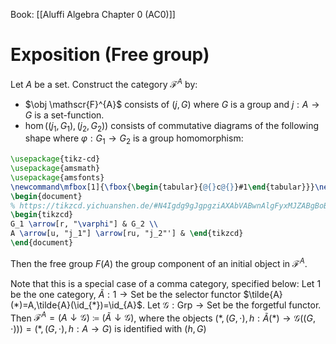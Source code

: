 Book: [[Aluffi Algebra Chapter 0 (AC0)]]
# Exposition (Free group)
Let $A$ be a set.
Construct the category $\mathscr{F}^{A}$ by:
- $\obj \mathscr{F}^{A}$ consists of $(j,G)$ where $G$ is a group and $j:A\to G$ is a set-function.
- $\hom((j_{1},G_{1}),(j_{2},G_{2}))$ consists of commutative diagrams of the following shape where $\varphi:G_{1}\to G_{2}$ is a group homomorphism:
```tikz
\usepackage{tikz-cd}
\usepackage{amsmath}
\usepackage{amsfonts}
\newcommand\mfbox[1]{\fbox{\begin{tabular}{@{}c@{}}#1\end{tabular}}}\newcommand\mmbox[1]{\mbox{\begin{tabular}{@{}c@{}}#1\end{tabular}}}
\begin{document}
% https://tikzcd.yichuanshen.de/#N4Igdg9gJgpgziAXAbVABwnAlgFyxMJZABgBoBGAXVJADcBDAGwFcYkQBBEAX1PU1z5CKMsWp0mrdgHEA+uR58QGbHgJFypMTQYs2iEHIBMPcTCgBzeEVAAzAE4QAtkjIgcEJJol72AK3lFO0cXRDcPJCMdSX0QAJMaRnoAIxhGAAUBNWEQeywLAAscIJAHZy8aCMQonykDAB16hns0AqxTbiA
\begin{tikzcd}
G_1 \arrow[r, "\varphi"] & G_2 \\
A \arrow[u, "j_1"] \arrow[ru, "j_2"'] & \end{tikzcd}
\end{document}
```

Then the free group $F(A)$ the group component of an initial object in $\mathscr{F}^{A}$.

Note that this is a special case of a comma category, specified below:
Let $1$ be the one category, $\tilde{A}:1\to \mathsf{Set}$ be the selector functor $\tilde{A}(*)=A,\tilde{A}(\id_{*})=\id_{A}$.
Let $\mathscr{G}:\mathsf{Grp}\to \mathsf{Set}$ be the forgetful functor.
Then $\mathscr{F}^{A}=(A\downarrow\mathscr{G})\coloneqq(\tilde{A}\downarrow \mathscr{G})$, where the objects $(*,(G,\cdot),h:\tilde{A}(*)\to \mathscr{G}((G,\cdot)))=(*,(G,\cdot),h:A\to G)$ is identified with $(h, G)$